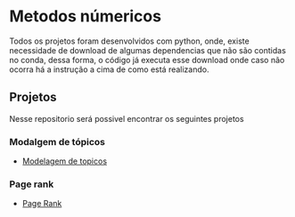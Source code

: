 # Metodos númericos

Todos os projetos foram desenvolvidos com python, onde, existe necessidade de download de algumas dependencias que não são contidas no conda, dessa forma, o código já executa esse download onde caso não ocorra há a instrução a cima de como está realizando.
## Projetos

Nesse repositorio será possivel encontrar os seguintes projetos
### Modalgem de tópicos
- [Modelagem de topicos](https://github.com/Erickson-Eng/metodos-projeto/blob/81d8eef05779888ea79e2b173125f13ce6862de3/Modelagem%20de%20topicos/Relatorio_modelagem.ipynb)

### Page rank
- [Page Rank](https://github.com/Erickson-Eng/metodos-projeto/blob/677de57cb3e26e007bf673682faed7f52a82edfa/PageRank/Relatorio_PageRank.ipynb)